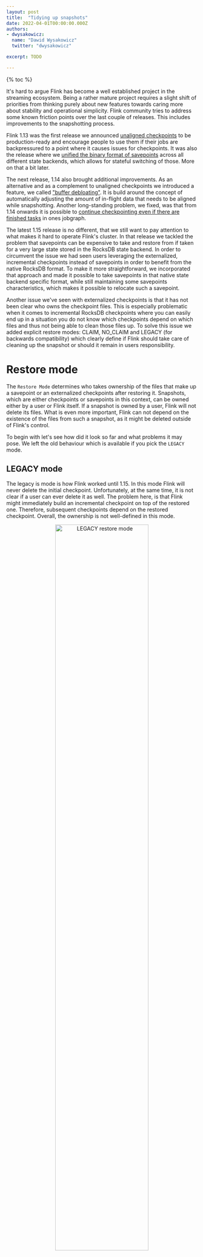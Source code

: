 ```yaml
---
layout: post 
title:  "Tidying up snapshots"
date: 2022-04-01T00:00:00.000Z 
authors:
- dwysakowicz:
  name: "Dawid Wysakowicz"
  twitter: "dwysakowicz"

excerpt: TODO

---
```


{% toc %}

It's hard to argue Flink has become a well established project in the streaming ecosystem. Being a
rather mature project requires a slight shift of priorities from thinking purely about new features
towards caring more about stability and operational simplicity. Flink community tries to address
some known friction points over the last couple of releases. This includes improvements to the
snapshotting process.

Flink 1.13 was the first release we announced [unaligned checkpoints]({{site.DOCS_BASE_URL}}flink-docs-release-1.15/docs/concepts/stateful-stream-processing/#unaligned-checkpointing) to be production-ready and
encourage people to use them if their jobs are backpressured to a point where it causes issues for
checkpoints. It was also the release where we [unified the binary format of savepoints](/news/2021/05/03/release-1.13.0.html#switching-state-backend-with-savepoints) across all
different state backends, which allows for stateful switching of those. More on that a bit later.

The next release, 1.14 also brought additional improvements. As an alternative and as a complement
to unaligned checkpoints we introduced a feature, we called ["buffer debloating"](/news/2021/09/29/release-1.14.0.html#buffer-debloating). It is build
around the concept of automatically adjusting the amount of in-flight data that needs to be aligned
while snapshotting. Another long-standing problem, we fixed, was that from 1.14 onwards it is
possible to [continue checkpointing even if there are finished tasks](/news/2021/09/29/release-1.14.0.html#checkpointing-and-bounded-streams) in ones jobgraph.

The latest 1.15 release is no different, that we still want to pay attention to what makes it hard
to operate Flink's cluster. In that release we tackled the problem that savepoints can be expensive
to take and restore from if taken for a very large state stored in the RocksDB state backend. In
order to circumvent the issue we had seen users leveraging the externalized, incremental checkpoints
instead of savepoints in order to benefit from the native RocksDB format. To make it more
straightforward, we incorporated that approach and made it possible to take savepoints in that
native state backend specific format, while still maintaining some savepoints characteristics, which
makes it possible to relocate such a savepoint.

Another issue we've seen with externalized checkpoints is that it has not been clear who owns the
checkpoint files. This is especially problematic when it comes to incremental RocksDB checkpoints
where you can easily end up in a situation you do not know which checkpoints depend on which files
and thus not being able to clean those files up. To solve this issue we added explicit restore
modes:
CLAIM, NO_CLAIM and LEGACY (for backwards compatibility) which clearly define if Flink should take
care of cleaning up the snapshot or should it remain in users responsibility.

# Restore mode

The `Restore Mode` determines who takes ownership of the files that make up a savepoint or an
externalized checkpoints after restoring it. Snapshots, which are either checkpoints or savepoints
in this context, can be owned either by a user or Flink itself. If a snapshot is owned by a user,
Flink will not delete its files. What is even more important, Flink can not depend on the existence
of the files from such a snapshot, as it might be deleted outside of Flink's control.

To begin with let's see how did it look so far and what problems it may pose. We left the old
behaviour which is available if you pick the `LEGACY` mode.

## LEGACY mode

The legacy is mode is how Flink worked until 1.15. In this mode Flink will never delete the initial
checkpoint. Unfortunately, at the same time, it is not clear if a user can ever delete it as well. 
The problem here, is that Flink might immediately build an incremental checkpoint on top of the
restored one. Therefore, subsequent checkpoints depend on the restored checkpoint. Overall, the
ownership is not well-defined in this mode.

<div style="text-align: center">
  <img src="{{ site.baseurl }}/img/blog/2022-04-xx-tidying-snapshots/restore-mode-legacy.svg" alt="LEGACY restore mode" width="70%">
</div>

To fix the issue of a files that no one can reliably claim ownership we introduced the `NO_CLAIM`
mode as the new default.

## NO_CLAIM (default) mode

In the *NO_CLAIM* mode Flink will not assume ownership of the snapshot. It will leave the files in
user's control and never delete any of the files. In this mode you can start multiple jobs from the
same snapshot.

In order to make sure Flink does not depend on any of the files from that snapshot, it will force
the first (successful) checkpoint to be a full checkpoint as opposed to an incremental one. This
only makes a difference for `state.backend: rocksdb`, because all other state backends always take
full checkpoints.

Once the first full checkpoint completes, all subsequent checkpoints will be taken as
usual/configured. Consequently, once a checkpoint succeeds you can manually delete the original
snapshot. You can not do this earlier, because without any completed checkpoints Flink will - upon
failure - try to recover from the initial snapshot.

<div style="text-align: center">
  <img src="{{ site.baseurl }}/img/blog/2022-04-xx-tidying-snapshots/restore-mode-no_claim.svg" alt="NO_CLAIM restore mode" width="70%" >
</div>

If you do not want to sacrifice any performance while taking the first checkpoint, we suggest
looking into the `CLAIM` mode.

## CLAIM mode

The other available mode is the *CLAIM* mode. In this mode Flink claims ownership of the snapshot
and essentially treats it like a checkpoint: it controls the lifecycle and might delete it if it is
not needed for recovery anymore. Hence, it is not safe to manually delete the snapshot or to start
two jobs from the same snapshot. Flink keeps around a configured number of checkpoints.

<div style="text-align: center">
  <img src="{{ site.baseurl }}/img/blog/2022-04-xx-tidying-snapshots/restore-mode-claim.svg" alt="CLAIM restore mode" width="70%">
</div>

Each restore mode serves a specific purpose. Still, we believe the default *NO_CLAIM* mode is a good
tradeoff in most situations, as it provides clear ownership with a small price for the first
checkpoint after the restore.

You can pass the restore mode as:

```
$ bin/flink run -s :savepointPath -restoreMode :mode -n [:runArgs]
```

# Savepoint format

The other, already mentioned improvement, is the possibility to trigger savepoints in state backends
native format. This has been introduced to match two characteristics, one of both savepoints and
checkpoints:

- being self-contained, relocatable, and owned by users
- lightweight and thus fast to take and recover from

In order to provide the two features in a single concept we provided a way for Flink to create a
savepoint in a binary format of the used state backend. This brings a significant difference
primarily in combination with the `state.backend: rocksdb` and incremental snapshots.

That state backend can leverage RocksDB native on-disk data structures which are usually referred to
as SST files. Incremental checkpoints leveraged those files. Basically incremental snapshots are
collections of those SST files with some additional metadata, which can be rather quickly reloaded
into the working directory of RocksDB upon restore.

Native savepoints can use the same mechanism of uploading the SST files instead of dumping the
entire state into a canonical Flink format. There is one additional benefit over simply using the
externalized incremental checkpoints that native savepoints are still relocatable and self-contained
in a single directory. In case of checkpoints that does not hold, because a single SST file can be
used by multiple checkpoints, and thus is put into a common shared directory. That is why they are
called incremental.

You can choose the savepoint format when triggering the savepoint:

```
# take an intermediate savepoint
$ bin/flink savepoint --type [native/canonical] :jobId [:targetDirectory]

# stop the job with a savepoint
$ bin/flink stop --type [native/canonical] --savepointPath [:targetDirectory] :jobId
```

## Capabilities and limitations

Unfortunately it is not possible to provide the same guarantees for all types of snapshots:
canonical or native savepoints and aligned or unaligned checkpoints. The main difference between
checkpoints and savepoints is still that savepoints are triggered and owned by users. Flink does not
create them automatically, nor ever depends on their existence. The main purpose is still a planned,
manual backup, whereas checkpoints are used for recovery. In database terms, savepoints are similar
to backups, whereas checkpoints to recovery logs.

Having additional dimensions of properties in each of the two main snapshots category does not make
it easier, therefore we try to list what you can achieve with every type of snapshot

The following table gives an overview of capabilities and limitations for the various types of
savepoints and checkpoints.

- ✓ - Flink fully support this type of the snapshot
- x - Flink doesn't support this type of the snapshot

| Operation                       | Canonical Savepoint | Native Savepoint | Aligned Checkpoint | Unaligned Checkpoint |
|:--------------------------------|:--------------------|:-----------------|:-------------------|:---------------------|
| State backend change            | ✓                   | x                | x                  | x                    |
| State Processor API(writing)    | ✓                   | x                | x                  | x                    |
| State Processor API(reading)    | ✓                   | ✓                | ✓                  | x                    |
| Self-contained and relocatable  | ✓                   | ✓                | x                  | x                    |
| Schema evolution                | ✓                   | ✓                | ✓                  | ✓                    |
| Arbitrary job upgrade           | ✓                   | ✓                | ✓                  | x                    |
| Non-arbitrary job upgrade       | ✓                   | ✓                | ✓                  | x                    |
| Flink minor version upgrade     | ✓                   | ✓                | ✓                  | x                    |
| Flink bug/patch version upgrade | ✓                   | ✓                | ✓                  | ✓                    |
| Rescaling                       | ✓                   | ✓                | ✓                  | ✓                    |

- State backend change - you can restore from the snapshot with a different state.backend than the
  one for which the snapshot was taken
- State Processor API (writing) - The ability to create new snapshot via State Processor API.
- State Processor API (reading) - The ability to read state from the existing snapshot via State
  Processor API.
- Self-contained and relocatable - One snapshot directory contains everything it needs for recovery.
  You can move the directory around.
- Schema evolution - Changing the data type of the *state* in your UDFs.
- Arbitrary job upgrade - Restoring the snapshot with the different partitioning type(rescale,
  rebalance, map, etc.)
  or with a different record type for the existing operator. In other words you can add arbitrary
  operators anywhere in your job graph.
- Non-arbitrary job upgrade - In contrary to the above, you still should be able to add new
  operators, but certain limitations apply. You can not change partitioning for existing operators
  or the data type of records being exchanged.
- Flink minor version upgrade - Restoring a snapshot which was taken for an older minor version of
  Flink (1.x → 1.y).
- Flink bug/patch version upgrade - Restoring a snapshot which was taken for an older patch version
  of Flink (1.14.x → 1.14.y).
- Rescaling - Restoring the snapshot with a different parallelism than was used during the snapshot
  creation.

# Summary

We hope the changes we introduced over the last releases make it easier to operate Flink in respect
to checkpointing. We are eager to hear from you if they solve problems you've experienced yourself.
At the same time if you still struggle with an issue or you had to work around some obstacles, let
us know. Maybe we will be able to incorporate your approach or find a different solution together.
